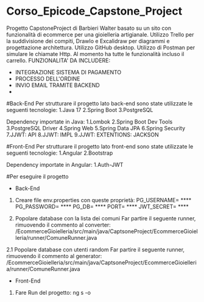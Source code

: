 # Corso_Epicode_Capstone_Project
Progetto CapstoneProject di Barbieri Walter basato su un sito con funzionalità di ecommerce per una gioielleria artigianale. Utilizzo Trello per la suddivisione dei compiti, DrawIo e Excalidraw per diagrammi e progettazione architettura. Utilizzo GitHub desktop. Utilizzo di Postman per simulare le chiamate Http.
Al momento ha tutte le funzionalità incluso il carrello.
FUNZIONALITA' DA INCLUDERE:
- INTEGRAZIONE SISTEMA DI PAGAMENTO
- PROCESSO DELL'ORDINE
- INVIO EMAIL TRAMITE BACKEND
- 
#Back-End
Per strutturare il progetto lato back-end sono state utilizzate le seguenti tecnologie:
1.Java 17
2.Spring Boot
3.PostgreSQL

Dependency importate in Java:
1.Lombok
2.Spring Boot Dev Tools
3.PostgreSQL Driver
4.Spring Web
5.Spring Data JPA
6.Spring Security
7.JJWT: API
8.JJWT: IMPL
9.JJWT: EXTENTIONS: JACKSON

#Front-End
Per strutturare il progetto lato front-end sono state utilizzate le seguenti tecnologie:
1.Angular
2.Bootstrap

Dependency importate in Angular:
1.Auth-JWT

#Per eseguire il progetto
* Back-End
1. Creare file env.properties con queste proprietà:
PG_USERNAME=  ****
PG_PASSWORD=  ****
PG_DB=  ****
PORT=  ****
JWT_SECRET= ****

2. Popolare database con la lista dei comuni
Far partire il seguente runner, rimuovendo il commento al converter:
/EcommerceGioielleria/src/main/java/CaptsoneProject/EcommerceGioielleria/runner/ComuneRunner.java

2.1 Popolare database con utenti random
Far partire il seguente runner, rimuovendo il commento al generator:
/EcommerceGioielleria/src/main/java/CaptsoneProject/EcommerceGioielleria/runner/ComuneRunner.java

* Front-End
1. Fare Run del progetto:
ng s -o




